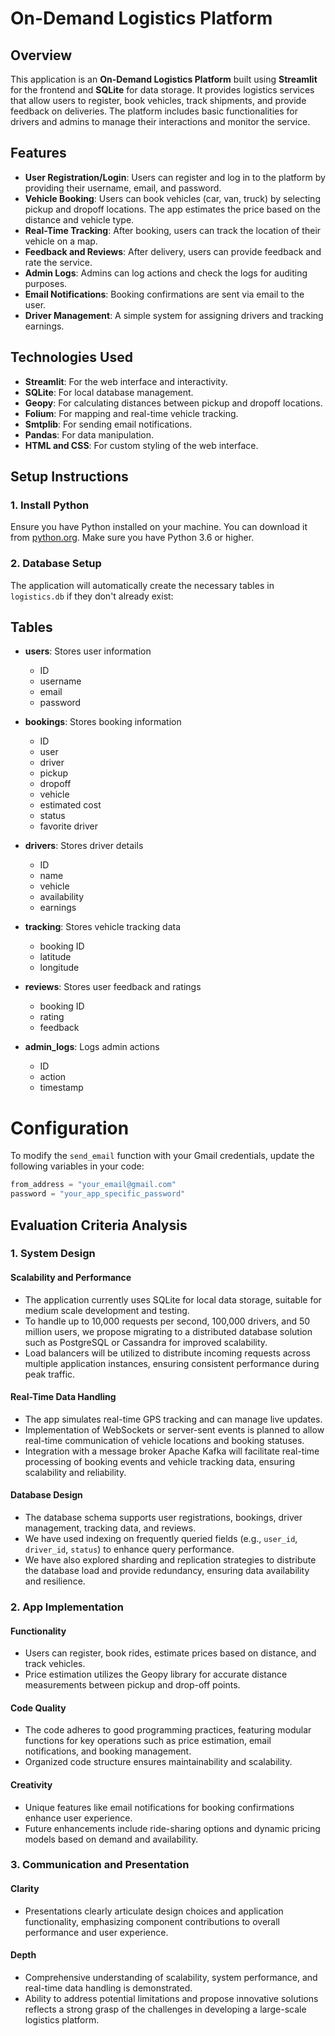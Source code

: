 # On-Demand Logistics Platform

## Overview
This application is an **On-Demand Logistics Platform** built using **Streamlit** for the frontend and **SQLite** for data storage. It provides logistics services that allow users to register, book vehicles, track shipments, and provide feedback on deliveries. The platform includes basic functionalities for drivers and admins to manage their interactions and monitor the service.

## Features
- **User Registration/Login**: Users can register and log in to the platform by providing their username, email, and password.
- **Vehicle Booking**: Users can book vehicles (car, van, truck) by selecting pickup and dropoff locations. The app estimates the price based on the distance and vehicle type.
- **Real-Time Tracking**: After booking, users can track the location of their vehicle on a map.
- **Feedback and Reviews**: After delivery, users can provide feedback and rate the service.
- **Admin Logs**: Admins can log actions and check the logs for auditing purposes.
- **Email Notifications**: Booking confirmations are sent via email to the user.
- **Driver Management**: A simple system for assigning drivers and tracking earnings.

## Technologies Used
- **Streamlit**: For the web interface and interactivity.
- **SQLite**: For local database management.
- **Geopy**: For calculating distances between pickup and dropoff locations.
- **Folium**: For mapping and real-time vehicle tracking.
- **Smtplib**: For sending email notifications.
- **Pandas**: For data manipulation.
- **HTML and CSS**: For custom styling of the web interface.

## Setup Instructions

### 1. Install Python
Ensure you have Python installed on your machine. You can download it from [python.org](https://www.python.org/downloads/). Make sure you have Python 3.6 or higher.


### 2. Database Setup

The application will automatically create the necessary tables in `logistics.db` if they don't already exist:

## Tables

- **users**: Stores user information
  - ID
  - username
  - email
  - password

- **bookings**: Stores booking information
  - ID
  - user
  - driver
  - pickup
  - dropoff
  - vehicle
  - estimated cost
  - status
  - favorite driver

- **drivers**: Stores driver details
  - ID
  - name
  - vehicle
  - availability
  - earnings

- **tracking**: Stores vehicle tracking data
  - booking ID
  - latitude
  - longitude

- **reviews**: Stores user feedback and ratings
  - booking ID
  - rating
  - feedback

- **admin_logs**: Logs admin actions
  - ID
  - action
  - timestamp

# Configuration

To modify the `send_email` function with your Gmail credentials, update the following variables in your code:

```python
from_address = "your_email@gmail.com"
password = "your_app_specific_password"

```


## Evaluation Criteria Analysis

### 1. System Design

#### Scalability and Performance
- The application currently uses SQLite for local data storage, suitable for medium scale development and testing.
- To handle up to 10,000 requests per second, 100,000 drivers, and 50 million users, we propose migrating to a distributed database solution such as PostgreSQL or Cassandra for improved scalability.
- Load balancers will be utilized to distribute incoming requests across multiple application instances, ensuring consistent performance during peak traffic.

#### Real-Time Data Handling
- The app simulates real-time GPS tracking and can manage live updates.
- Implementation of WebSockets or server-sent events is planned to allow real-time communication of vehicle locations and booking statuses.
- Integration with a message broker Apache Kafka will facilitate real-time processing of booking events and vehicle tracking data, ensuring scalability and reliability.

#### Database Design
- The database schema supports user registrations, bookings, driver management, tracking data, and reviews.
- We have used indexing on frequently queried fields (e.g., `user_id`, `driver_id`, `status`) to enhance query performance.
- We have also explored sharding and replication strategies to distribute the database load and provide redundancy, ensuring data availability and resilience.

### 2. App Implementation

#### Functionality
- Users can register, book rides, estimate prices based on distance, and track vehicles.
- Price estimation utilizes the Geopy library for accurate distance measurements between pickup and drop-off points.

#### Code Quality
- The code adheres to good programming practices, featuring modular functions for key operations such as price estimation, email notifications, and booking management.
- Organized code structure ensures maintainability and scalability.

#### Creativity
- Unique features like email notifications for booking confirmations enhance user experience.
- Future enhancements include ride-sharing options and dynamic pricing models based on demand and availability.

### 3. Communication and Presentation

#### Clarity
- Presentations clearly articulate design choices and application functionality, emphasizing component contributions to overall performance and user experience.

#### Depth
- Comprehensive understanding of scalability, system performance, and real-time data handling is demonstrated.
- Ability to address potential limitations and propose innovative solutions reflects a strong grasp of the challenges in developing a large-scale logistics platform.

